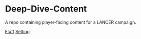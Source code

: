 # Deep-Dive-Content
A repo containing player-facing content for a LANCER campaign.

[Fluff](/fluff/index)
[Setting](/setting/index)

